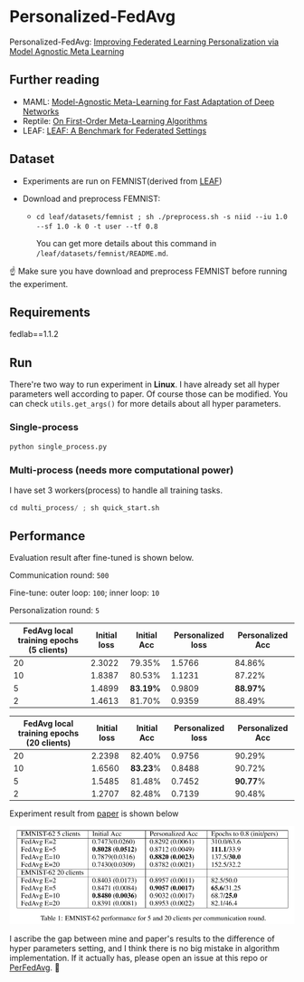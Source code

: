 # Personalized-FedAvg

Personalized-FedAvg: [Improving Federated Learning Personalization via Model Agnostic Meta Learning](https://arxiv.org/abs/1909.12488)

## Further reading

- MAML: [Model-Agnostic Meta-Learning for Fast Adaptation of Deep Networks](https://arxiv.org/abs/1703.03400)
- Reptile: [On First-Order Meta-Learning Algorithms](https://arxiv.org/abs/1803.02999)
- LEAF: [LEAF: A Benchmark for Federated Settings](https://arxiv.org/abs/1812.01097)
## Dataset

- Experiments are run on FEMNIST(derived from [LEAF](https://github.com/TalwalkarLab/leaf))

- Download and preprocess FEMNIST:

  - `cd leaf/datasets/femnist ; sh ./preprocess.sh -s niid --iu 1.0 --sf 1.0 -k 0 -t user --tf 0.8`

    You can get more details about this command in `/leaf/datasets/femnist/README.md`.

☝ Make sure you have download and preprocess FEMNIST before running the experiment.



## Requirements

fedlab==1.1.2

## Run

There're two way to run experiment in **Linux**. I have already set all hyper parameters well according to paper. Of course those can be modified. You can check `utils.get_args()` for more details about all hyper parameters. 

### Single-process

```python
python single_process.py
```

### Multi-process (needs more computational power)

I have set 3 workers(process) to handle all training tasks.

```python
cd multi_process/ ; sh quick_start.sh
```

## Performance

Evaluation result after fine-tuned is shown below. 

Communication round: `500`

Fine-tune: outer loop: `100`; inner loop: `10`

Personalization round: `5`

| FedAvg local training epochs (5 clients) | Initial loss | Initial Acc | Personalized loss | Personalized Acc |
| ---------------------------------------- | ------------ | ----------- | ----------------- | ---------------- |
| 20                                       | 2.3022       | 79.35%      | 1.5766            | 84.86%           |
| 10                                       | 1.8387       | 80.53%      | 1.1231            | 87.22%           |
| 5                                        | 1.4899       | **83.19%**  | 0.9809            | **88.97%**       |
| 2                                        | 1.4613       | 81.70%      | 0.9359            | 88.49%           |

| FedAvg local training epochs (20 clients) | Initial loss | Initial Acc | Personalized loss | Personalized Acc |
| ----------------------------------------- | ------------ | ----------- | ----------------- | ---------------- |
| 20                                        | 2.2398       | 82.40%      | 0.9756            | 90.29%           |
| 10                                        | 1.6560       | **83.23**%  | 0.8488            | 90.72%           |
| 5                                         | 1.5485       | 81.48%      | 0.7452            | **90.77**%       |
| 2                                         | 1.2707       | 82.48%      | 0.7139            | 90.48%           |

Experiment result from [paper](https://arxiv.org/abs/1909.12488) is shown below

![paper_exp_res](image/paper_exp_res.png)

I ascribe the gap between mine and paper's results to the difference of hyper parameters setting, and I think there is no big mistake in algorithm implementation. If it actually has, please open an issue at this repo or [PerFedAvg](https://github.com/KarhouTam/PerFedAvg). 🙏  

